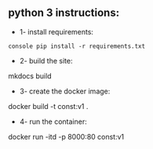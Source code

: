 ## python 3 instructions:

* 1- install requirements:

```console pip install -r requirements.txt```

* 2- build the site:

mkdocs build

* 3- create the docker image:

docker build -t const:v1 .

* 4- run the container:

docker run -itd -p 8000:80 const:v1
